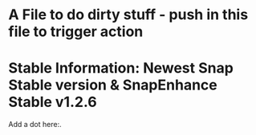 # A File to do dirty stuff - push in this file to trigger action
# Stable Information: Newest Snap Stable version & SnapEnhance Stable v1.2.6

Add a dot here:.
